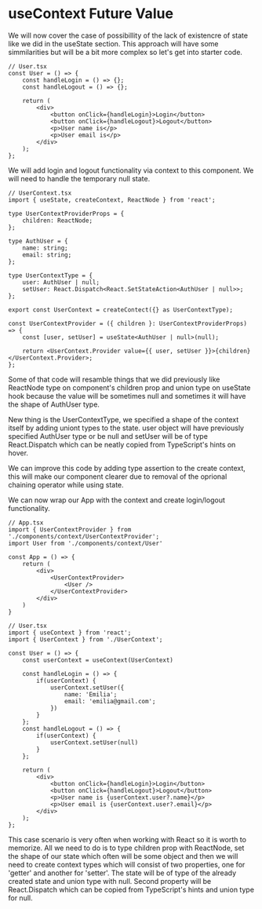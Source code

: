 # **useContext Future Value**

We will now cover the case of possibillity of the lack of existencre of state like we did in the useState section. This approach will
have some simmilarities but will be a bit more complex so let's get into starter code.

```tsx
// User.tsx
const User = () => {
	const handleLogin = () => {};
	const handleLogout = () => {};

	return (
		<div>
			<button onClick={handleLogin}>Login</button>
			<button onClick={handleLogout}>Logout</button>
			<p>User name is</p>
			<p>User email is</p>
		</div>
	);
};
```

We will add login and logout functionality via context to this component. We will need to handle the temporary null state.

```tsx
// UserContext.tsx
import { useState, createContext, ReactNode } from 'react';

type UserContextProviderProps = {
	children: ReactNode;
};

type AuthUser = {
	name: string;
	email: string;
};

type UserContextType = {
	user: AuthUser | null;
	setUser: React.Dispatch<React.SetStateAction<AuthUser | null>>;
};

export const UserContext = createContect({} as UserContextType);

const UserContextProvider = ({ children }: UserContextProviderProps) => {
	const [user, setUser] = useState<AuthUser | null>(null);

	return <UserContext.Provider value={{ user, setUser }}>{children}</UserContext.Provider>;
};
```

Some of that code will resamble things that we did previously like ReactNode type on
component's children prop and union type on useState hook because the value will
be sometimes null and sometimes it will have the shape of AuthUser type.

New thing is the UserContextType, we specified a shape of the context itself
by adding uniont types to the state. user object will have previously specified
AuthUser type or be null and setUser will be of type React.Dispatch which can
be neatly copied from TypeScript's hints on hover.

We can improve this code by adding type assertion to the create context, this
will make our component clearer due to removal of the oprional chaining operator
while using state.

We can now wrap our App with the context and create login/logout functionality.

```tsx
// App.tsx
import { UserContextProvider } from './components/context/UserContextProvider';
import User from './components/context/User'

const App = () => {
    return (
        <div>
            <UserContextProvider>
                <User />
            </UserContextProvider>
        </div>
    )
}

// User.tsx
import { useContext } from 'react';
import { UserContext } from './UserContext';

const User = () => {
    const userContext = useContext(UserContext)

	const handleLogin = () => {
        if(userContext) {
            userContext.setUser({
                name: 'Emilia';
                email: 'emilia@gmail.com';
            })
        }
    };
	const handleLogout = () => {
        if(userContext) {
            userContext.setUser(null)
        }
    };

	return (
		<div>
			<button onClick={handleLogin}>Login</button>
			<button onClick={handleLogout}>Logout</button>
			<p>User name is {userContext.user?.name}</p>
			<p>User email is {userContext.user?.email}</p>
		</div>
	);
};

```

This case scenario is very often when working with React so it is worth to memorize.
All we need to do is to type children prop with ReactNode, set the shape of our state which often will be some object and then we will need to create context types
which will consist of two properties, one for 'getter' and another for 'setter'.
The state will be of type of the already created state and union type with null.
Second property will be React.Dispatch which can be copied from TypeScript's hints
and union type for null.
